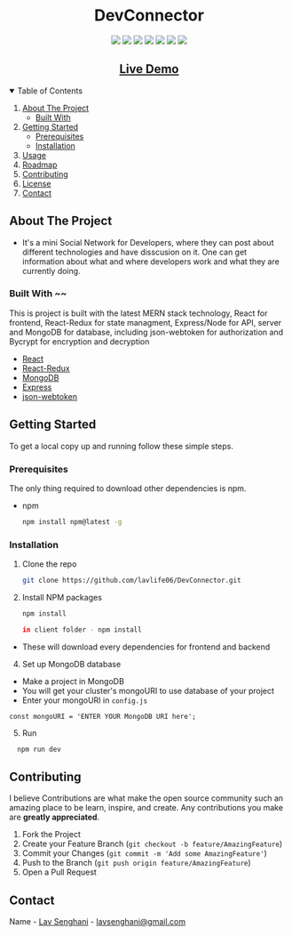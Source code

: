 <!--
*** Thanks for checking out the Best-README-Template. If you have a suggestion
*** that would make this better, please fork the repo and create a pull request
*** or simply open an issue with the tag "enhancement".
*** Thanks again! Now go create something AMAZING! :D
-->

<!-- PROJECT SHIELDS -->
<!--
*** I'm using markdown "reference style" links for readability.
*** Reference links are enclosed in brackets [ ] instead of parentheses ( ).
*** See the bottom of this document for the declaration of the reference variables
*** for contributors-url, forks-url, etc. This is an optional, concise syntax you may use.
*** https://www.markdownguide.org/basic-syntax/#reference-style-links
-->

<!-- [![LinkedIn](https://img.shields.io/badge/-LinkedIn-black.svg?style=plastic&logo=linkedin&color=blue)][linkedin-url] -->

  <h1 align="center">DevConnector</h1>
  <p align="center">
<img src="https://img.shields.io/badge/Contributions-2-yellow?color=yellow&style=plastic">

<img src="https://img.shields.io/github/forks/lavlife06/DevConnector?color=blue&style=plastic">

<img src="https://img.shields.io/github/stars/lavlife06/DevConnector?color=green&style=plastic">

<img src="https://img.shields.io/badge/js-91.1%25-orange?color=orange&style=plastic">

<img src="https://img.shields.io/badge/react-%5E16.13.1-brightgreen?color=brightgreen&style=plastic"> 
<a href='https://www.linkedin.com/in/lav-senghani-4764a0167/'> <img src="https://img.shields.io/badge/-LinkedIn-black.svg?style=plastic&logo=linkedin&color=blue"></a>
<a href='https://twitter.com/LavSenghani'><img src="https://img.shields.io/badge/-twitter-black.svg?style=plastic&logo=twitter&color=black"></a>

<!-- [![LinkedIn](https://img.shields.io/badge/-LinkedIn-black.svg?style=plastic&logo=linkedin&color=blue)][linkedin-url] -->
<!-- [![Twitter](https://img.shields.io/badge/-twitter-black.svg?style=plastic&logo=twitter&color=black)][twitter-url] -->

</p>

<h2 align="center"><a  href="https://solitairevue.firebaseapp.com">Live Demo</a></h2>
<!-- TABLE OF CONTENTS -->
<details open="open">
  <summary>Table of Contents</summary>
  <ol>
    <li>
      <a href="#about-the-project">About The Project</a>
      <ul>
        <li><a href="#built-with">Built With</a></li>
      </ul>
    </li>
    <li>
      <a href="#getting-started">Getting Started</a>
      <ul>
        <li><a href="#prerequisites">Prerequisites</a></li>
        <li><a href="#installation">Installation</a></li>
      </ul>
    </li>
    <li><a href="#usage">Usage</a></li>
    <li><a href="#roadmap">Roadmap</a></li>
    <li><a href="#contributing">Contributing</a></li>
    <li><a href="#license">License</a></li>
    <li><a href="#contact">Contact</a></li>
  </ol>
</details>

<!-- ABOUT THE PROJECT -->

## About The Project

<!-- [![Product Name Screen Shot][product-screenshot]](https://example.com) -->

- It's a mini Social Network for Developers, where they can post about different technologies and have disscusion on it. One can get information about what and where developers work and what they are currently doing.

### Built With ~~

This is project is built with the latest MERN stack technology, React for frontend, React-Redux for state managment, Express/Node for API, server and MongoDB for database, including json-webtoken for authorization and Bycrypt for encryption and decryption

- [React](https://reactjs.org/)
- [React-Redux](https://react-redux.js.org/)
- [MongoDB](https://www.mongodb.com/cloud/atlas)
- [Express](https://expressjs.com/)
- [json-webtoken](https://jwt.io/)

<!-- GETTING STARTED -->

## Getting Started

To get a local copy up and running follow these simple steps.

### Prerequisites

The only thing required to download other dependencies is npm.

- npm
  ```sh
  npm install npm@latest -g
  ```

### Installation

1. Clone the repo
   ```sh
   git clone https://github.com/lavlife06/DevConnector.git
   ```
2. Install NPM packages
   ```sh
   npm install
   ```
   ```sh
   in client folder - npm install
   ```

- These will download every dependencies for frontend and backend

4. Set up MongoDB database

- Make a project in MongoDB
- You will get your cluster's mongoURI to use database of your project
- Enter your mongoURI in `config.js`

```JS
const mongoURI = 'ENTER YOUR MongoDB URI here';
```

5. Run

```sh
  npm run dev
```

<!-- CONTRIBUTING -->

## Contributing

I believe Contributions are what make the open source community such an amazing place to be learn, inspire, and create. Any contributions you make are **greatly appreciated**.

1. Fork the Project
2. Create your Feature Branch (`git checkout -b feature/AmazingFeature`)
3. Commit your Changes (`git commit -m 'Add some AmazingFeature'`)
4. Push to the Branch (`git push origin feature/AmazingFeature`)
5. Open a Pull Request

<!-- CONTACT -->

## Contact

Name - [Lav Senghani](https://github.com/lavlife06) - lavsenghani@gmail.com

<!-- ACKNOWLEDGEMENTS -->

<!-- MARKDOWN LINKS & IMAGES -->
<!-- https://www.markdownguide.org/basic-syntax/#reference-style-links -->

[contributors-shield]: https://img.shields.io/github/contributors/othneildrew/Best-README-Template.svg?style=for-the-badge
[contributors-url]: https://img.shields.io/badge/Contributions-2-yellow
[linkedin-url]: https://www.linkedin.com/in/lav-senghani-4764a0167/
[twitter-url]: https://twitter.com/LavSenghani
